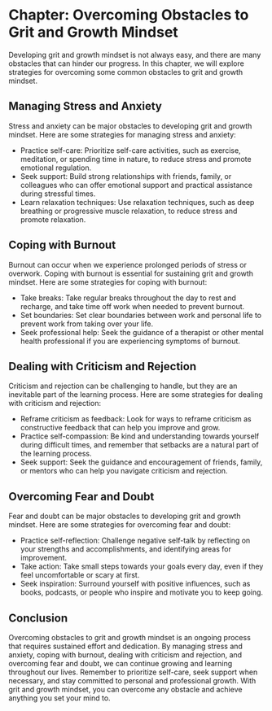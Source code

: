 Chapter: Overcoming Obstacles to Grit and Growth Mindset
========================================================

Developing grit and growth mindset is not always easy, and there are many obstacles that can hinder our progress. In this chapter, we will explore strategies for overcoming some common obstacles to grit and growth mindset.

Managing Stress and Anxiety
---------------------------

Stress and anxiety can be major obstacles to developing grit and growth mindset. Here are some strategies for managing stress and anxiety:

* Practice self-care: Prioritize self-care activities, such as exercise, meditation, or spending time in nature, to reduce stress and promote emotional regulation.
* Seek support: Build strong relationships with friends, family, or colleagues who can offer emotional support and practical assistance during stressful times.
* Learn relaxation techniques: Use relaxation techniques, such as deep breathing or progressive muscle relaxation, to reduce stress and promote relaxation.

Coping with Burnout
-------------------

Burnout can occur when we experience prolonged periods of stress or overwork. Coping with burnout is essential for sustaining grit and growth mindset. Here are some strategies for coping with burnout:

* Take breaks: Take regular breaks throughout the day to rest and recharge, and take time off work when needed to prevent burnout.
* Set boundaries: Set clear boundaries between work and personal life to prevent work from taking over your life.
* Seek professional help: Seek the guidance of a therapist or other mental health professional if you are experiencing symptoms of burnout.

Dealing with Criticism and Rejection
------------------------------------

Criticism and rejection can be challenging to handle, but they are an inevitable part of the learning process. Here are some strategies for dealing with criticism and rejection:

* Reframe criticism as feedback: Look for ways to reframe criticism as constructive feedback that can help you improve and grow.
* Practice self-compassion: Be kind and understanding towards yourself during difficult times, and remember that setbacks are a natural part of the learning process.
* Seek support: Seek the guidance and encouragement of friends, family, or mentors who can help you navigate criticism and rejection.

Overcoming Fear and Doubt
-------------------------

Fear and doubt can be major obstacles to developing grit and growth mindset. Here are some strategies for overcoming fear and doubt:

* Practice self-reflection: Challenge negative self-talk by reflecting on your strengths and accomplishments, and identifying areas for improvement.
* Take action: Take small steps towards your goals every day, even if they feel uncomfortable or scary at first.
* Seek inspiration: Surround yourself with positive influences, such as books, podcasts, or people who inspire and motivate you to keep going.

Conclusion
----------

Overcoming obstacles to grit and growth mindset is an ongoing process that requires sustained effort and dedication. By managing stress and anxiety, coping with burnout, dealing with criticism and rejection, and overcoming fear and doubt, we can continue growing and learning throughout our lives. Remember to prioritize self-care, seek support when necessary, and stay committed to personal and professional growth. With grit and growth mindset, you can overcome any obstacle and achieve anything you set your mind to.


